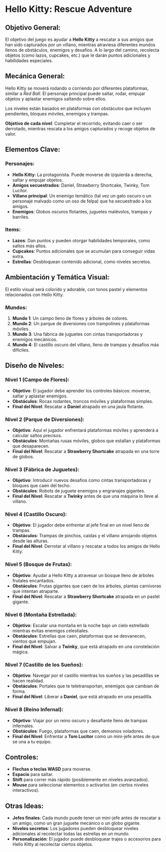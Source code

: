 # Hello Kitty: Rescue Adventure

## Objetivo General:
El objetivo del juego es ayudar a **Hello Kitty** a rescatar a sus amigos que han sido capturados por un villano, mientras atraviesa diferentes mundos llenos de obstáculos, enemigos y desafíos. A lo largo del camino, recolecta objetos (como lazos, cupcakes, etc.) que le darán puntos adicionales y habilidades especiales.

## Mecánica General:
Hello Kitty se moverá rodando o corriendo por diferentes plataformas, similar a *Red Ball*. El personaje principal puede saltar, rodar, empujar objetos y aplastar enemigos saltando sobre ellos.

Los niveles están basados en plataformas con obstáculos que incluyen pendientes, bloques móviles, enemigos y trampas.

**Objetivo de cada nivel**: Completar el recorrido, evitando caer o ser derrotado, mientras rescata a los amigos capturados y recoge objetos de valor.

## Elementos Clave:

### Personajes:
- **Hello Kitty**: La protagonista. Puede moverse de izquierda a derecha, saltar y empujar objetos.
- **Amigos secuestrados**: Daniel, Strawberry Shortcake, Twinky, Tom Lucitor.
- **Villano principal**: Un enemigo temático (tal vez un gato oscuro o un personaje malvado como un oso de felpa) que ha secuestrado a los amigos.
- **Enemigos**: Globos oscuros flotantes, juguetes malévolos, trampas y barriles.

### Items:
- **Lazos**: Dan puntos y pueden otorgar habilidades temporales, como saltos más altos.
- **Cupcakes**: Puntos adicionales que se acumulan para conseguir vidas extra.
- **Estrellas**: Desbloquean contenido adicional, como niveles secretos.

## Ambientación y Temática Visual:
El estilo visual será colorido y adorable, con tonos pastel y elementos relacionados con Hello Kitty.

### Mundos:
1. **Mundo 1**: Un campo lleno de flores y árboles de colores.
2. **Mundo 2**: Un parque de diversiones con trampolines y plataformas móviles.
3. **Mundo 3**: Una fábrica de juguetes con cintas transportadoras y enemigos mecánicos.
4. **Mundo 4**: El castillo oscuro del villano, lleno de trampas y desafíos más difíciles.

## Diseño de Niveles:

### Nivel 1 (Campo de Flores):
- **Objetivo**: El jugador debe aprender los controles básicos: moverse, saltar y aplastar enemigos.
- **Obstáculos**: Rocas rodantes, troncos móviles y plataformas simples.
- **Final del Nivel**: Rescatar a **Daniel** atrapado en una jaula flotante.

### Nivel 2 (Parque de Diversiones):
- **Objetivo**: Aquí el jugador enfrentará plataformas móviles y aprenderá a calcular saltos precisos.
- **Obstáculos**: Montañas rusas móviles, globos que estallan y plataformas que desaparecen.
- **Final del Nivel**: Rescatar a **Strawberry Shortcake** atrapada en una torre de globos.

### Nivel 3 (Fábrica de Juguetes):
- **Objetivo**: Introducir nuevos desafíos como cintas transportadoras y bloques que caen del techo.
- **Obstáculos**: Robots de juguete enemigos y engranajes gigantes.
- **Final del Nivel**: Rescatar a **Twinky** antes de que una máquina lo lleve al villano.

### Nivel 4 (Castillo Oscuro):
- **Objetivo**: El jugador debe enfrentar al jefe final en un nivel lleno de trampas.
- **Obstáculos**: Trampas de pinchos, caídas y el villano arrojando objetos desde las alturas.
- **Final del Nivel**: Derrotar al villano y rescatar a todos los amigos de Hello Kitty.

### Nivel 5 (Bosque de Frutas):
- **Objetivo**: Ayudar a Hello Kitty a atravesar un bosque lleno de árboles frutales encantados.
- **Obstáculos**: Frutas gigantes que caen de los árboles, plantas carnívoras que intentan atraparte.
- **Final del Nivel**: Rescatar a **Strawberry Shortcake** atrapada en un pastel gigante.

### Nivel 6 (Montaña Estrellada):
- **Objetivo**: Escalar una montaña en la noche bajo un cielo estrellado mientras evitas enemigos celestiales.
- **Obstáculos**: Estrellas que caen, plataformas que se desvanecen, vientos que empujan.
- **Final del Nivel**: Salvar a **Twinky**, que está atrapado en una constelación mágica.

### Nivel 7 (Castillo de los Sueños):
- **Objetivo**: Navegar por el castillo mientras los sueños y las pesadillas se hacen realidad.
- **Obstáculos**: Portales que te teletransportan, enemigos que cambian de forma.
- **Final del Nivel**: Liberar a **Daniel**, que está atrapado en una pesadilla.

### Nivel 8 (Reino Infernal):
- **Objetivo**: Viajar por un reino oscuro y desafiante lleno de trampas infernales.
- **Obstáculos**: Fuego, plataformas que caen, demonios voladores.
- **Final del Nivel**: Enfrentar a **Tom Lucitor** como un mini-jefe antes de que se una a tu equipo.

## Controles:
- **Flechas o teclas WASD** para moverse.
- **Espacio** para saltar.
- **Shift** para correr más rápido (posiblemente en niveles avanzados).
- **Mouse** para seleccionar elementos o activarlos (en ciertos niveles interactivos).

## Otras Ideas:
- **Jefes finales**: Cada mundo puede tener un mini-jefe antes de rescatar a un amigo, como un gran juguete mecánico o un globo gigante.
- **Niveles secretos**: Los jugadores pueden desbloquear niveles adicionales al recolectar todas las estrellas en un mundo.
- **Personalización**: El jugador puede desbloquear trajes o accesorios para Hello Kitty al recolectar ciertos objetos.

